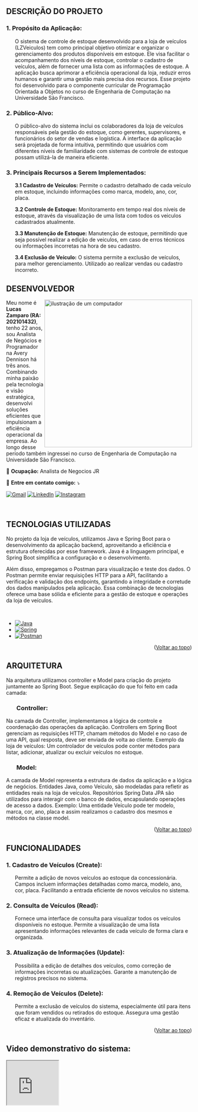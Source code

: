 <!-- SOBRE O PROJETO -->
## DESCRIÇÃO DO PROJETO

<h3>1. Propósito da Aplicação:</h3>
<ul>O sistema de controle de estoque desenvolvido para a loja de veículos (LZVeiculos) tem como principal objetivo otimizar e organizar o gerenciamento dos produtos disponíveis em estoque. Ele visa facilitar o acompanhamento dos níveis de estoque, controlar o cadastro de veículos, além de fornecer uma lista com as informações de estoque. A aplicação busca aprimorar a eficiência operacional da loja, reduzir erros humanos e garantir uma gestão mais precisa dos recursos. Esse projeto foi desenvolvido para o componente curricular de Programação Orientada a Objetos no curso de Engenharia de Computação na Universidade São Francisco.</ul>

<h3>2. Público-Alvo:</h3>
<ul>O público-alvo do sistema inclui os colaboradores da loja de veículos responsáveis pela gestão do estoque, como gerentes, supervisores, e funcionários do setor de vendas e logística. A interface da aplicação será projetada de forma intuitiva, permitindo que usuários com diferentes níveis de familiaridade com sistemas de controle de estoque possam utilizá-la de maneira eficiente.</ul>

<h3>3. Principais Recursos a Serem Implementados:</h3>

<ul><b>3.1 Cadastro de Veículos:</b> Permite o cadastro detalhado de cada veículo em estoque, incluindo informações como marca, modelo, ano, cor, placa.</ul>

<ul><b>3.2 Controle de Estoque:</b> Monitoramento em tempo real dos níveis de estoque, através da visualização de uma lista com todos os veiculos cadastrados atualmente.</ul>

<ul><b>3.3 Manutenção de Estoque:</b> Manutenção de estoque, permitindo que seja possível realizar a edição de veiculos, em caso de erros técnicos ou informações incorretas na hora de seu cadastro.</ul>

<ul><b>3.4 Exclusão de Veículo:</b> O sistema permite a exclusão de veículos, para melhor gerenciamento. Utilizado ao realizar vendas ou cadastro incorreto.</ul>

<!-- MENU DESENVOLVEDOR -->
## DESENVOLVEDOR

<img src="https://raw.githubusercontent.com/MicaelliMedeiros/micaellimedeiros/master/image/computer-illustration.png" alt="ilustração de um computador" min-width="400px" max-width="400px" width="400px" align="right">

<p align="left"> 
 Meu nome é <b>Lucas Zamparo (RA: 202101432)</b>, tenho 22 anos, sou Analista de Negócios e Programador na Avery Dennison há três anos. Combinando minha paixão pela tecnologia e visão estratégica, desenvolvi soluções eficientes que impulsionam a eficiência operacional da empresa. Ao longo desse período também ingressei no curso de Engenharia de Computação na Universidade São Francisco.
</p>

<p align="left">
  💼 <b>Ocupação:</b> Analista de Negocios JR
</p>

<p align="left">
  💌 <b>Entre em contato comigo:</b> ⤵️
</p>

<p align="left">
  <a href="mailto: lucas.zamparo@gmail.com" title="Gmail">
  <img src="https://img.shields.io/badge/-Gmail-FF0000?style=flat-square&labelColor=FF0000&logo=gmail&logoColor=white&link=LINK-DO-SEU-GMAIL" alt="Gmail"/></a>

  <a href="https://www.linkedin.com/lucaszamparo" title="LinkedIn">
  <img src="https://img.shields.io/badge/-Linkedin-0e76a8?style=flat-square&logo=Linkedin&logoColor=white&link=LINK-DO-SEU-LINKEDIN" alt="LinkedIn"/></a>
  
  <a href="https://www.instagram.com/lucaszamparoo/" title="Instagram">
  <img src="https://img.shields.io/badge/-Instagram-DF0174?style=flat-square&labelColor=DF0174&logo=instagram&logoColor=white&link=LINK-DO-SEU-INSTAGRAM" alt="Instagram"/></a>
</p>

</br>

## TECNOLOGIAS UTILIZADAS

No projeto da loja de veículos, utilizamos Java e Spring Boot para o desenvolvimento da aplicação backend, aproveitando a eficiência e estrutura oferecidas por esse framework. Java é a linguagem principal, e Spring Boot simplifica a configuração e o desenvolvimento.

Além disso, empregamos o Postman para visualização e teste dos dados. O Postman permite enviar requisições HTTP para a API, facilitando a verificação e validação dos endpoints, garantindo a integridade e corretude dos dados manipulados pela aplicação. Essa combinação de tecnologias oferece uma base sólida e eficiente para a gestão de estoque e operações da loja de veículos.

</br>

* [![Java][Java.js]][Java-url]
* [![Spring][Spring.js]][Spring-url]
* [![Postman][Postman.js]][Postman-url]

<p align="right">(<a href="#readme-top">Voltar ao topo</a>)</p>


<!-- ARQUITETURA -->
## ARQUITETURA

Na arquitetura utilizamos controller e Model para criação do projeto juntamente ao Spring Boot. Segue explicação do que foi feito em cada camada:

<h3><ul><b>Controller:</b></h3> Na camada de Controller, implementamos a lógica de controle e coordenação das operações da aplicação.
Controllers em Spring Boot gerenciam as requisições HTTP, chamam métodos do Model e no caso de uma API, qual resposta, deve ser enviada de volta ao cliente.
Exemplo da loja de veículos: Um controlador de veículos pode conter métodos para listar, adicionar, atualizar ou excluir veículos no estoque.</ul>

<h3><ul><b>Model:</b></h3> A camada de Model representa a estrutura de dados da aplicação e a lógica de negócios. Entidades Java, como Veículo, são modeladas para refletir as entidades reais na loja de veículos. Repositórios Spring Data JPA são utilizados para interagir com o banco de dados, encapsulando operações de acesso a dados.
Exemplo: Uma entidade Veículo pode ter modelo, marca, cor, ano, placa e assim realizamos o cadastro dos mesmos e métodos na classe model.</ul>

<p align="right">(<a href="#readme-top">Voltar ao topo</a>)</p>

<!-- FUNCIONALIDADES -->
## FUNCIONALIDADES

<h3>1. Cadastro de Veículos (Create):</h3>
<ul>Permite a adição de novos veículos ao estoque da concessionária. Campos incluem informações detalhadas como marca, modelo, ano, cor, placa. Facilitando a entrada eficiente de novos veículos no sistema.</ul>

<h3>2. Consulta de Veículos (Read):</h3>
<ul>Fornece uma interface de consulta para visualizar todos os veículos disponíveis no estoque. Permite a visualização de uma lista apresentando informações relevantes de cada veículo de forma clara e organizada.</ul>

<h3>3. Atualização de Informações (Update):</h3>
<ul>Possibilita a edição de detalhes dos veículos, como correção de informações incorretas ou atualizações. Garante a manutenção de registros precisos no sistema.</ul>

<h3>4. Remoção de Veículos (Delete):</h3>
<ul>Permite a exclusão de veículos do sistema, especialmente útil para itens que foram vendidos ou retirados do estoque. Assegura uma gestão eficaz e atualizada do inventário.</ul>

<p align="right">(<a href="#readme-top">Voltar ao topo</a>)</p>

<h2><b>Video demonstrativo do sistema:</b></h2>
<iframe src="https://drive.google.com/file/d/125krAfCV_orfVEpgH8hbmxhmHFCmyfKC/preview" width="140" height="120" allow="autoplay"></iframe>

<!-- MARKDOWN LINKS & IMAGES -->
[Java.js]: https://img.shields.io/badge/Java-ED8B00?style=for-the-badge&logo=openjdk&logoColor=white
[Java-url]: https://www.java.com/pt-BR/
[Spring.js]: https://img.shields.io/badge/SpringBoot-6DB33F?style=flat-square&logo=Spring&logoColor=white
[Spring-url]: https://spring.io/projects/spring-boot
[Postman.js]: https://img.shields.io/badge/Postman-F6BB43?style=flat-square&logo=Postman&logoColor=white
[Postman-url]: https://www.postman.com/

